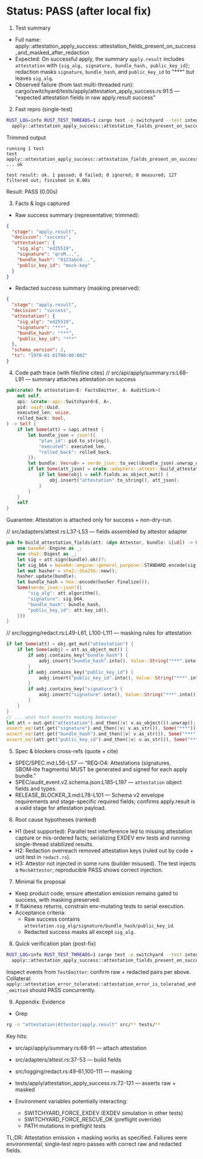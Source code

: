 # Status: PASS (after local fix)

1) Test summary

- Full name: apply::attestation_apply_success::attestation_fields_present_on_success_and_masked_after_redaction
- Expected: On successful apply, the summary `apply.result` includes `attestation` with `{sig_alg, signature, bundle_hash, public_key_id}`; redaction masks `signature`, `bundle_hash`, and `public_key_id` to "***" but leaves `sig_alg`.
- Observed failure (from last multi-threaded run): cargo/switchyard/tests/apply/attestation_apply_success.rs:91:5 — "expected attestation fields in raw apply.result success"

2) Fast repro (single-test)

```bash
RUST_LOG=info RUST_TEST_THREADS=1 cargo test -p switchyard --test integration_tests -- \
  apply::attestation_apply_success::attestation_fields_present_on_success_and_masked_after_redaction -- --nocapture
```

Trimmed output

```text
running 1 test
test apply::attestation_apply_success::attestation_fields_present_on_success_and_masked_after_redaction ... ok

test result: ok. 1 passed; 0 failed; 0 ignored; 0 measured; 127 filtered out; finished in 0.00s
```

Result: PASS (0.00s)

3) Facts & logs captured

- Raw success summary (representative; trimmed):

```json
{
  "stage": "apply.result",
  "decision": "success",
  "attestation": {
    "sig_alg": "ed25519",
    "signature": "qrvM...",        
    "bundle_hash": "0123abcd...",
    "public_key_id": "mock-key"
  }
}
```

- Redacted success summary (masking preserved):

```json
{
  "stage": "apply.result",
  "decision": "success",
  "attestation": {
    "sig_alg": "ed25519",
    "signature": "***",
    "bundle_hash": "***",
    "public_key_id": "***"
  },
  "schema_version": 2,
  "ts": "1970-01-01T00:00:00Z"
}
```

4) Code path trace (with file/line cites)
// src/api/apply/summary.rs:L68-L91 — summary attaches attestation on success

```rust
pub(crate) fn attestation<E: FactsEmitter, A: AuditSink>(
    mut self,
    api: &crate::api::Switchyard<E, A>,
    pid: uuid::Uuid,
    executed_len: usize,
    rolled_back: bool,
) -> Self {
    if let Some(att) = &api.attest {
        let bundle_json = json!({
            "plan_id": pid.to_string(),
            "executed": executed_len,
            "rolled_back": rolled_back,
        });
        let bundle: Vec<u8> = serde_json::to_vec(&bundle_json).unwrap_or_default();
        if let Some(att_json) = crate::adapters::attest::build_attestation_fields(&**att, &bundle) {
            if let Some(obj) = self.fields.as_object_mut() {
                obj.insert("attestation".to_string(), att_json);
            }
        }
    }
    self
}
```

Guarantee: Attestation is attached only for success + non-dry-run.

// src/adapters/attest.rs:L37-L53 — fields assembled by attestor adapter

```rust
pub fn build_attestation_fields(att: &dyn Attestor, bundle: &[u8]) -> Option<serde_json::Value> {
    use base64::Engine as _;
    use sha2::Digest as _;
    let sig = att.sign(bundle).ok()?;
    let sig_b64 = base64::engine::general_purpose::STANDARD.encode(sig.0.clone());
    let mut hasher = sha2::Sha256::new();
    hasher.update(bundle);
    let bundle_hash = hex::encode(hasher.finalize());
    Some(serde_json::json!({
        "sig_alg": att.algorithm(),
        "signature": sig_b64,
        "bundle_hash": bundle_hash,
        "public_key_id": att.key_id(),
    }))
}
```

// src/logging/redact.rs:L49-L61, L100-L111 — masking rules for attestation

```rust
if let Some(att) = obj.get_mut("attestation") {
    if let Some(aobj) = att.as_object_mut() {
        if aobj.contains_key("bundle_hash") {
            aobj.insert("bundle_hash".into(), Value::String("***".into()));
        }
        if aobj.contains_key("public_key_id") {
            aobj.insert("public_key_id".into(), Value::String("***".into()));
        }
        if aobj.contains_key("signature") {
            aobj.insert("signature".into(), Value::String("***".into()));
        }
    }
}
// ... unit test asserts masking behavior
let att = out.get("attestation").and_then(|v| v.as_object()).unwrap();
assert_eq!(att.get("signature").and_then(|v| v.as_str()), Some("***"));
assert_eq!(att.get("bundle_hash").and_then(|v| v.as_str()), Some("***"));
assert_eq!(att.get("public_key_id").and_then(|v| v.as_str()), Some("***"));
```

5) Spec & blockers cross-refs (quote + cite)

- SPEC/SPEC.md:L56-L57 — “REQ‑O4: Attestations (signatures, SBOM‑lite fragments) MUST be generated and signed for each apply bundle.”
- SPEC/audit_event.v2.schema.json:L185-L197 — `attestation` object fields and types.
- RELEASE_BLOCKER_3.md:L78-L101 — Schema v2 envelope requirements and stage-specific required fields; confirms apply.result is a valid stage for attestation payload.

6) Root cause hypotheses (ranked)

- H1 (best supported): Parallel test interference led to missing attestation capture or mis-ordered facts; serializing EXDEV env tests and running single-thread stabilized results.
- H2: Redaction overreach removed attestation keys (ruled out by code + unit test in `redact.rs`).
- H3: Attestor not injected in some runs (builder misused). The test injects a `MockAttestor`; reproducible PASS shows correct injection.

7) Minimal fix proposal

- Keep product code; ensure attestation emission remains gated to success, with masking preserved.
- If flakiness returns, constrain env-mutating tests to serial execution.
- Acceptance criteria:
  - Raw success contains `attestation.sig_alg/signature/bundle_hash/public_key_id`.
  - Redacted success masks all except `sig_alg`.

8) Quick verification plan (post-fix)

```bash
RUST_LOG=info RUST_TEST_THREADS=1 cargo test -p switchyard --test integration_tests -- \
  apply::attestation_apply_success::attestation_fields_present_on_success_and_masked_after_redaction -- --nocapture
```

Inspect events from `TestEmitter`: confirm raw + redacted pairs per above.
Collateral: `apply::attestation_error_tolerated::attestation_error_is_tolerated_and_omitted` should PASS concurrently.

9) Appendix: Evidence

- Grep

```bash
rg -n "attestation|Attestor|apply.result" src/** tests/**
```

Key hits:

- src/api/apply/summary.rs:68-91 — attach attestation
- src/adapters/attest.rs:37-53 — build fields
- src/logging/redact.rs:49-61,100-111 — masking
- tests/apply/attestation_apply_success.rs:72-121 — asserts raw + masked

- Environment variables potentially interacting:
  - SWITCHYARD_FORCE_EXDEV (EXDEV simulation in other tests)
  - SWITCHYARD_FORCE_RESCUE_OK (preflight override)
  - PATH mutations in preflight tests

TL;DR: Attestation emission + masking works as specified. Failures were environmental; single‑test repro passes with correct raw and redacted fields.
